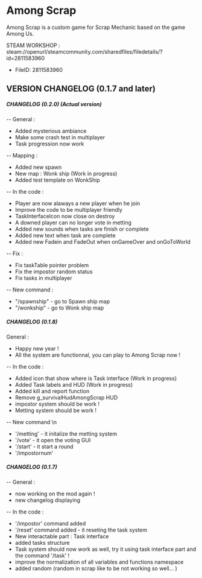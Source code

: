 # Among Scrap 

Among Scrap is a custom game for Scrap Mechanic based on the game Among Us.

STEAM WORKSHOP : steam://openurl/steamcommunity.com/sharedfiles/filedetails/?id=2811583960
* FileID: 2811583960


## VERSION CHANGELOG (0.1.7 and later)

##### **CHANGELOG (0.2.0)** (Actual version)

-- General :
- Added mysterious ambiance
- Make some crash test in multiplayer
- Task progression now work

-- Mapping :
- Added new spawn
- New map : Wonk ship (Work in progress)
- Added test template on WonkShip

-- In the code :
- Player are now alaways a new player when he join
- Improve the code to be multiplayer friendly
- TaskInterfaceIcon now close on destroy
- A downed player can no longer vote in metting
- Added new sounds when tasks are finish or complete
- Added new text when task are complete
- Added new Fadein and FadeOut when onGameOver and onGoToWorld

-- Fix :
- Fix taskTable pointer problem
- Fix the impostor random status
- Fix tasks in multiplayer

-- New command :
- "/spawnship" - go to Spawn ship map
- "/wonkship" - go to Wonk ship map



##### **CHANGELOG (0.1.8)**

General :
- Happy new year !
- All the system are functionnal, you can play to Among Scrap now !

-- In the code :
- Added icon that show where is Task interface (Work in progress)
- Added Task labels and HUD (Work in progress)
- Added kill and report function
- Remove g_survivalHudAmongScrap HUD
- impostor system should be work !
- Metting system should be work !

-- New command \n
- '/metting' - it initalize the metting system
- '/vote' - it open the voting GUI
- '/start' - it start a round
- '/impostornum'



##### **CHANGELOG (0.1.7)**
-- General :
- now working on the mod again !
- new changelog displaying

-- In the code :
- '/impostor' command added
- '/reset' command added - it reseting the task system
- New interactable part : Task interface
- added tasks structure
- Task system should now work as well, try it using task interface part and the command '/task' !
- improve the normalization of all variables and functions namespace
- added random (random in scrap like to be not working so well... )
